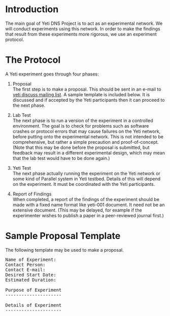 Introduction
============
The main goal of Yeti DNS Project is to act as an experimental
network. We will conduct experiments using this network. In order to
make the findings that result from these experiments more rigorous, we
use an experiment protocol.

The Protocol
============
A Yeti experiment goes through four phases:

1. Proposal  
   The first step is to make a proposal. This should be sent in an
   e-mail to [yeti discuss mailing list](mailto:discuss@lists.yeti.org). A sample template is
   included below. It is discussed and if accepted by the Yeti
   participants then it can proceed to the next phase.

2. Lab Test  
   The next phase is to run a version of the experiment in a
   controlled environment. The goal is to check for problems such as
   software crashes or protocol errors that may cause failures on the
   Yeti network, before putting onto the experimental network. This is
   not intended to be comprehensive, but rather a simple precaution
   and proof-of-concept. (Note that this may be done before the
   proposal is submitted, but feedback may result in a different
   experimental design, which may mean that the lab test would have to
   be done again.)

3. Yeti Test  
   The next phase actually running the experiment on the Yeti 
   network or some kind of Parallel system in Yeti testbed.
   Details of this will depend on the experiment. It must be
   coordinated with the Yeti participants.

4. Report of Findings  
   When completed, a report of the findings of the experiment should
   be made with a fixed name format like yeti-001 document. It need 
   not be an extensive document. (This may be delayed, for example 
   if the experimenter wishes to publish a paper in a peer-reviewed 
   journal first.)
   
Sample Proposal Template
========================
The following template may be used to make a proposal.
 
<pre>
Name of Experiment:
Contact Person:
Contact E-mail:
Desired Start Date:
Estimated Duration:

Purpose of Experiment
---------------------

Details of Experiment
---------------------

</pre>
